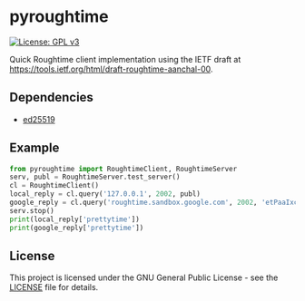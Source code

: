 # pyroughtime

[![License: GPL v3](https://img.shields.io/badge/License-GPL%20v3-blue.svg)](https://www.gnu.org/licenses/gpl-3.0)

Quick Roughtime client implementation using the IETF draft at
<https://tools.ietf.org/html/draft-roughtime-aanchal-00>.

## Dependencies

* [ed25519](https://github.com/warner/python-ed25519/)

## Example

```python
from pyroughtime import RoughtimeClient, RoughtimeServer
serv, publ = RoughtimeServer.test_server()
cl = RoughtimeClient()
local_reply = cl.query('127.0.0.1', 2002, publ)
google_reply = cl.query('roughtime.sandbox.google.com', 2002, 'etPaaIxcBMY1oUeGpwvPMCJMwlRVNxv51KK/tktoJTQ=')
serv.stop()
print(local_reply['prettytime'])
print(google_reply['prettytime'])
```
## License

This project is licensed under the GNU General Public License - see the [LICENSE](LICENSE)
file for details.
